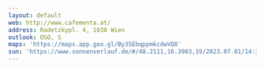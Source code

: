 ```yaml
---
layout: default
web: http://www.cafementa.at/
address: Radetzkypl. 4, 1030 Wien
outlook: OSO, S
maps: 'https://maps.app.goo.gl/By35EbqppmkcdwVQ8'
sun: 'https://www.sonnenverlauf.de/#/48.2111,16.3903,19/2023.07.01/14:36/1/0'
---
```

<div id="map" class="map"></div>

<script>



// https://digitales.wien.gv.at/wp-content/uploads/sites/47/2019/01/adressservice-doku.pdf
var geocodeapi='http://data.wien.gv.at/daten/OGDAddressService.svc/GetAddressInfo?crs=EPSG:31256&Address=';

var map;
var search_done=false;
var kote=0;

async function fetchData(addr)
{
    try {
       const response= await fetch(geocodeapi+addr)
       const data= await response.json();
       mypoint=data.features[0].geometry.coordinates;
       return mypoint;

    } catch (error) {
      console.error('Error fetching data:', error);
    }
}

 var vectorLayer = new ol.layer.Vector({ 
            source: new ol.source.Vector({
                format: new ol.format.GeoJSON(),
                url: function (extent) {
                   // console.log ('wfs request');
                return 'https://data.wien.gv.at/daten/geo' +
                '?service=WFS' + 
                '&request=GetFeature' +
                '&version=1.1.0' +
                '&typeName=ogdwien:FMZKBKMOGD'+
                '&srsName=EPSG:31256' +
                '&outputFormat=application/json' +
                '&bbox=' + extent.join(',') + ',EPSG:31256';
                },
                strategy: ol.loadingstrategy.bbox,
            }),
        });


vectorLayer.getSource().on('change', 
    function(evt){
    const source = evt.target;
    const numFeatures = source.getFeatures().length;

    if (search_done || source.getState() != 'ready' || numFeatures<2) 
        return;

    console.log("marching the sundir");
    var centerCoordinates = map.getView().getCenter();

    features = vectorLayer.getSource().getFeaturesAtCoordinate(centerCoordinates)
    startbuilding_id=features[0].getProperties().BW_GEB_ID;
    console.log ("startbuilding "+startbuilding_id);

    //TODO: get building id at start
    // dont stop till we got a new building id

    outside_startbuilding=[];
    for (let i = 1; i <= 150; i+=1) {
        coords=[centerCoordinates[0] - Math.cos(sunAzimuth)*i,
            centerCoordinates[1] - Math.sin(sunAzimuth)*i];

        features = vectorLayer.getSource().getFeaturesAtCoordinate(coords);
        if (features.length==0 && outside_startbuilding.length==0)
        {
            console.log ("found outside, setting first outside_startbuilding point")
            outside_startbuilding=coords;
        }


        nextbuilding_id=0
        if (features.length==0)
        {
           //         continue
        }
        else
            nextbuilding_id=features[0].getProperties().BW_GEB_ID

        // to calc dist, Haversine formula is designed for spherical Earth, and Web Mercator uses a slightly different projection. for short distances it's ok
        if (outside_startbuilding.length==0)
        {
            dX=coords[0]-centerCoordinates[0];
            dY=coords[1]-centerCoordinates[1];
            dist=Math.sqrt(dX*dX + dY * dY);
            console.log(
            "building id " + nextbuilding_id +
             " dist "+dist
            );
        }
        else
        {
            dX=coords[0]-outside_startbuilding[0];
            dY=coords[1]-outside_startbuilding[1];
            dist=Math.sqrt(dX*dX + dY * dY);
            console.log(
            "OUTSIDE building id " + nextbuilding_id +
            " dist "+dist
            );
        }
        
                
        if (nextbuilding_id==startbuilding_id || features.length==0)
        {
            continue;
        }
        kote=features[0].getProperties().O_KOTE;
        console.log("angle to top of building "+ Math.atan2(kote, dist) * (180 / Math.PI));

        if (!search_done)
        {
            search_done=true;
            draw_search_line(centerCoordinates, 'red');
            draw_search_line(outside_startbuilding, 'green');
            break;
        }
        
    }
});

function draw_search_line(centerCoordinates, col)
{
    var lineString = new ol.geom.LineString([
                    centerCoordinates,  coords 
                ]);
                var lineFeature = new ol.Feature(lineString);   
                lineFeature.setStyle(
                    new ol.style.Style({
                        stroke: new ol.style.Stroke({
                        color: col,
                        width: 1,  
                        }),
                    })
                    );
                vectorLayer.getSource().addFeature(lineFeature);
}

///////////////////////////////////////

async function createMap(addr) //130
{
    try {
        // Wait for the fetch operation to complete
        const coordinates = await fetchData(addr);

        const lonLatCoordinate = ol.proj.toLonLat(coordinates);
        console.log('Longitude/Latitude:', lonLatCoordinate);

        console.log("sunAlt "+sunAlt );

        console.log("sunAzimuth "+ sunAzimuth);
   
        const key = 'i9xwr1qrYDFkU4CYpnLq';
        const raster = new ol.layer.Tile({
            source: new ol.source.XYZ({
            url: 'https://api.maptiler.com/tiles/satellite/{z}/{x}/{y}.jpg?key=' + key,
            maxZoom: 20,
            }),
        });
       
        map = new ol.Map({
            target: 'map',
            layers: [
                new ol.layer.Tile({
                source: new ol.source.OSM(),
                }),
                vectorLayer,
            ],
            view: new ol.View({
                center:  coordinates, 
                zoom: 20,
            }),
        });
    } catch (error) {
        console.error('Error creating map:', error);
    }
}
  
// taste of india coords
const latitude =  48.2112; 
const longitude = 16.3903;

// TODO use current date
const futureDate = new Date(new Date().getTime() - 18 * 60 * 60 * 1000 + 1000*60*8);
console.log (futureDate)
const sunPosition = SunCalc.getPosition(
     //new Date(),
    futureDate, latitude, longitude);

// adjust so angle is measured counterclockwise 
//   from the positive x-axis
const sunAzimuth = Math.PI /2 - sunPosition.azimuth;

const sunAlt = sunPosition.altitude * 180 / Math.PI;
    
createMap("Radetzkyplatz%204");
console.log("kote: "+kote)

// usecases:
 // alaret mi when its sunny in metna
 // my favorite places..
  // remember previous searches

</script>

